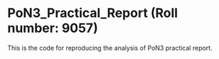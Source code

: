# PoN3_Practical_Report (Roll number: 9057)
This is the code for reproducing the analysis of PoN3 practical report. 

